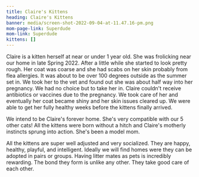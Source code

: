 ```yaml
---
title: Claire's Kittens
heading: Claire's Kittens
banner: media/screen-shot-2022-09-04-at-11.47.16-pm.png
mom-page-link: Superdude
mom-link: Superdude
kittens: []
---
```

Claire is a kitten herself at near or under 1 year old. She was frolicking near our home in late Spring 2022. After a little while she started to look pretty rough. Her coat was coarse and she had scabs on her skin probably from flea allergies. It was about to be over 100 degrees outside as the summer set in. We took her to the vet and found out she was about half way into her pregnancy. We had no choice but to take her in. Claire couldn't receive antibiotics or vaccines due to the pregnancy. We took care of her and eventually her coat became shiny and her skin issues cleared up. We were able to get her fully healthy weeks before the kittens finally arrived. 

We intend to be Claire's forever home. She's very compatible with our 5 other cats! All the kittens were born without a hitch and Claire's motherly instincts sprung into action. She's been a model mom. 

All the kittens are super well adjusted and very socialized. They are happy, healthy, playful, and intelligent. Ideally we will find homes were they can be adopted in pairs or groups. Having litter mates as pets is incredibly rewarding. The bond they form is unlike any other. They take good care of each other.